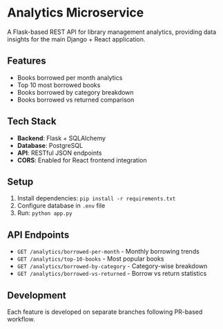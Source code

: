 # Analytics Microservice

A Flask-based REST API for library management analytics, providing data insights for the main Django + React application.

## Features
- Books borrowed per month analytics
- Top 10 most borrowed books
- Books borrowed by category breakdown
- Books borrowed vs returned comparison

## Tech Stack
- **Backend**: Flask + SQLAlchemy
- **Database**: PostgreSQL
- **API**: RESTful JSON endpoints
- **CORS**: Enabled for React frontend integration

## Setup
1. Install dependencies: `pip install -r requirements.txt`
2. Configure database in `.env` file
3. Run: `python app.py`

## API Endpoints
- `GET /analytics/borrowed-per-month` - Monthly borrowing trends
- `GET /analytics/top-10-books` - Most popular books
- `GET /analytics/borrowed-by-category` - Category-wise breakdown
- `GET /analytics/borrowed-vs-returned` - Borrow vs return statistics

## Development
Each feature is developed on separate branches following PR-based workflow.
